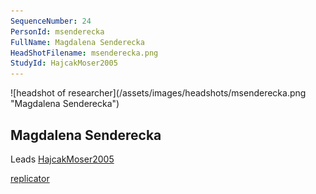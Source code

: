 ```yaml
---
SequenceNumber: 24
PersonId: msenderecka
FullName: Magdalena Senderecka
HeadShotFilename: msenderecka.png
StudyId: HajcakMoser2005
---
```

<a name="msenderecka">
![headshot of researcher](/assets/images/headshots/msenderecka.png "Magdalena Senderecka")

## Magdalena Senderecka



Leads [HajcakMoser2005](/replications/#HajcakMoser2005)



[replicator]("replicator")